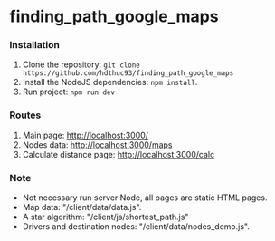 # finding_path_google_maps

### Installation
1. Clone the repository: `git clone https://github.com/hdthuc93/finding_path_google_maps`
2. Install the NodeJS dependencies: `npm install`.
3. Run project: `npm run dev`

### Routes
1. Main page: [http://localhost:3000/](http://localhost:3000/)
2. Nodes data: [http://localhost:3000/maps](http://localhost:3000/maps)
3. Calculate distance page: [http://localhost:3000/calc](http://localhost:3000/calc)

### Note
- Not necessary run server Node, all pages are static HTML pages.
- Map data: "/client/data/data.js".
- A star algorithm: "/client/js/shortest_path.js"
- Drivers and destination nodes: "/client/data/nodes_demo.js".
